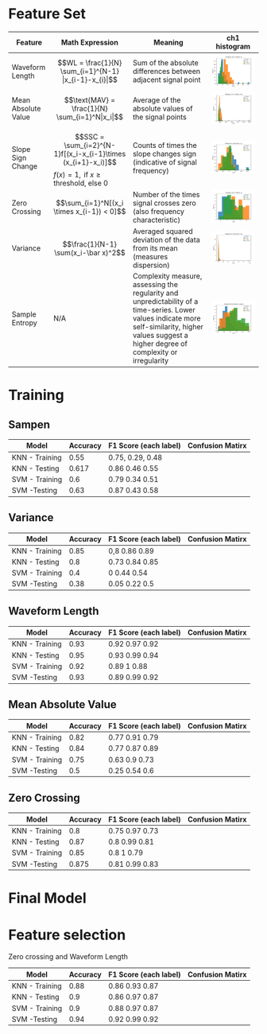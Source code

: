 # Feature Set
| Feature | Math Expression | Meaning | ch1 histogram |
| --- | --- | --- | --- |
| Waveform Length | $$WL = \frac{1}{N} \sum_{i=1}^{N-1} \|x_{i-1}-x_{i}\|$$ | Sum of the absolute differences between adjacent signal point | ![WL Histogram](https://github.com/AlexisWu-01/EMG-offline-analysis/blob/main/feature_plots/ch1_wl.png?raw=true)
| Mean Absolute Value | $$\text{MAV} = \frac{1}{N} \sum_{i=1}^N\|x_i\|$$ | Average of the absolute values of the signal points | ![MAV Histogram](https://github.com/AlexisWu-01/EMG-offline-analysis/blob/main/feature_plots/ch1_mav.png?raw=true)
| Slope Sign Change | $$SSC = \sum_{i=2}^{N-1}f[(x_i-x_{i-1}\times (x_{i+1}-x_i)]$$ $f(x) = 1, \text{ if } x \geq \text{threshold, else }0$ | Counts of times the slope changes sign (indicative of signal frequency) | ![SSC Histogram](https://github.com/AlexisWu-01/EMG-offline-analysis/blob/main/feature_plots/ch1_ssc.png?raw=true)
| Zero Crossing | $$\sum_{i=1}^N[(x_i \times x_{i-1}) < 0]$$ | Number of the times signal crosses zero (also frequency characteristic) | ![ZC Histogram](https://github.com/AlexisWu-01/EMG-offline-analysis/blob/main/feature_plots/ch1_zc.png?raw=true)
| Variance | $$\frac{1}{N-1} \sum(x_i-\bar x)^2$$ | Averaged squared deviation of the data from its mean (measures dispersion) | ![Variance Histogram](https://github.com/AlexisWu-01/EMG-offline-analysis/blob/main/feature_plots/ch1_var.png?raw=true)
|Sample Entropy | N/A | Complexity measure, assessing the regularity and unpredictability of a time-series. Lower values indicate more self-similarity, higher values suggest a higher degree of complexity or irregularity | ![Sample Entropy Histogram](https://github.com/AlexisWu-01/EMG-offline-analysis/blob/main/feature_plots/ch1_sampen.png?raw=true) |

# Training 
## Sampen
| Model| Accuracy | F1 Score (each label) | Confusion Matirx|
| --- | --- | ---| ---|
| KNN - Training | 0.55 | 0.75, 0.29, 0.48 | |
| KNN - Testing |  0.617| 0.86 0.46  0.55| |
| SVM - Training | 0.6 | 0.79 0.34 0.51| |
| SVM -Testing| 0.63 | 0.87 0.43 0.58 | |

## Variance 
| Model| Accuracy | F1 Score (each label) | Confusion Matirx|
| --- | --- | ---| ---|
| KNN - Training | 0.85 | 0,8 0.86 0.89 | |
| KNN - Testing | 0.8 | 0.73 0.84 0.85| | 
| SVM - Training | 0.4| 0 0.44 0.54| |
| SVM -Testing| 0.38 | 0.05 0.22 0.5| |

## Waveform Length
| Model| Accuracy | F1 Score (each label) | Confusion Matirx|
| --- | --- | ---| ---|
| KNN - Training | 0.93 | 0.92  0.97 0.92 | |
| KNN - Testing | 0.95 | 0.93 0.99 0.94| | 
| SVM - Training | 0.92| 0.89 1 0.88| |
| SVM -Testing| 0.93 | 0.89 0.99 0.92| |

## Mean Absolute Value
| Model| Accuracy | F1 Score (each label) | Confusion Matirx|
| --- | --- | ---| ---|
| KNN - Training | 0.82 | 0.77  0.91 0.79 | |
| KNN - Testing | 0.84 | 0.77 0.87 0.89| | 
| SVM - Training | 0.75| 0.63 0.9 0.73| |
| SVM -Testing| 0.5 | 0.25 0.54 0.6| |

## Zero Crossing
| Model| Accuracy | F1 Score (each label) | Confusion Matirx|
| --- | --- | ---| ---|
| KNN - Training | 0.8 | 0.75  0.97 0.73 | |
| KNN - Testing | 0.87 | 0.8 0.99 0.81| | 
| SVM - Training | 0.85| 0.8 1 0.79| |
| SVM -Testing| 0.875 | 0.81 0.99 0.83| |


# Final Model
# Feature selection
Zero crossing and Waveform Length

| Model| Accuracy | F1 Score (each label) | Confusion Matirx|
| --- | --- | ---| ---|
| KNN - Training | 0.88 | 0.86  0.93 0.87 | |
| KNN - Testing | 0.9 | 0.86 0.97 0.87| | 
| SVM - Training | 0.9| 0.88 0.97 0.87| |
| SVM -Testing| 0.94 | 0.92 0.99 0.92| |